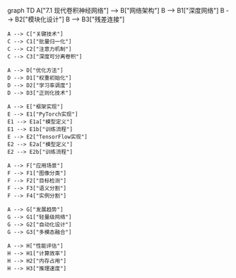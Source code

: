 graph TD
    A["7.1 现代卷积神经网络"] --> B["网络架构"]
    B --> B1["深度网络"]
    B --> B2["模块化设计"]
    B --> B3["残差连接"]
    
    A --> C["关键技术"]
    C --> C1["批量归一化"]
    C --> C2["注意力机制"]
    C --> C3["深度可分离卷积"]
    
    A --> D["优化方法"]
    D --> D1["权重初始化"]
    D --> D2["学习率调度"]
    D --> D3["正则化技术"]
    
    A --> E["框架实现"]
    E --> E1["PyTorch实现"]
    E1 --> E1a["模型定义"]
    E1 --> E1b["训练流程"]
    E --> E2["TensorFlow实现"]
    E2 --> E2a["模型定义"]
    E2 --> E2b["训练流程"]
    
    A --> F["应用场景"]
    F --> F1["图像分类"]
    F --> F2["目标检测"]
    F --> F3["语义分割"]
    F --> F4["实例分割"]
    
    A --> G["发展趋势"]
    G --> G1["轻量级网络"]
    G --> G2["自动化设计"]
    G --> G3["多模态融合"]
    
    A --> H["性能评估"]
    H --> H1["计算效率"]
    H --> H2["内存占用"]
    H --> H3["推理速度"] 